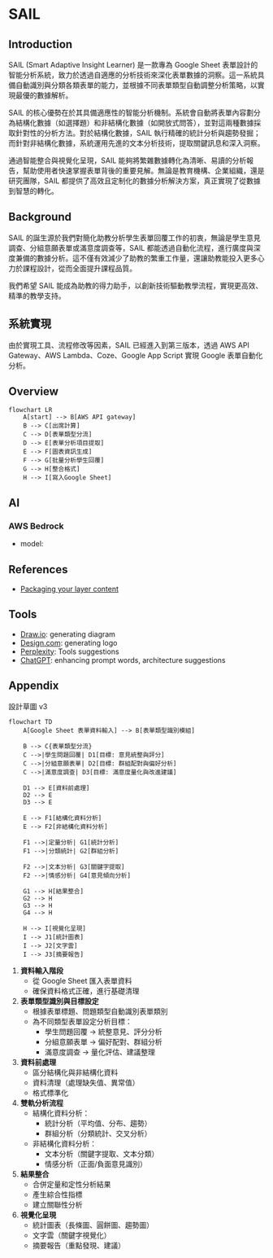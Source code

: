 # SAIL
## Introduction
SAIL (Smart Adaptive Insight Learner) 是一款專為 Google Sheet 表單設計的智能分析系統，致力於透過自適應的分析技術來深化表單數據的洞察。這一系統具備自動識別與分類各類表單的能力，並根據不同表單類型自動調整分析策略，以實現最優的數據解析。

SAIL 的核心優勢在於其具備適應性的智能分析機制。系統會自動將表單內容劃分為結構化數據（如選擇題）和非結構化數據（如開放式問答），並對這兩種數據採取針對性的分析方法。對於結構化數據，SAIL 執行精確的統計分析與趨勢發掘；而針對非結構化數據，系統運用先進的文本分析技術，提取關鍵訊息和深入洞察。

通過智能整合與視覺化呈現，SAIL 能夠將繁雜數據轉化為清晰、易讀的分析報告，幫助使用者快速掌握表單背後的重要見解。無論是教育機構、企業組織，還是研究團隊，SAIL 都提供了高效且定制化的數據分析解決方案，真正實現了從數據到智慧的轉化。

## Background
SAIL 的誕生源於我們對簡化助教分析學生表單回覆工作的初衷，無論是學生意見調查、分組意願表單或滿意度調查等，SAIL 都能透過自動化流程，進行廣度與深度兼備的數據分析。這不僅有效減少了助教的繁重工作量，還讓助教能投入更多心力於課程設計，從而全面提升課程品質。

我們希望 SAIL 能成為助教的得力助手，以創新技術驅動教學流程，實現更高效、精準的教學支持。

## 系統實現
由於實現工具、流程修改等因素，SAIL 已經進入到第三版本，透過 AWS API Gateway、AWS Lambda、Coze、Google App Script 實現 Google 表單自動化分析。

## Overview
```mermaid
flowchart LR
    A[start] --> B[AWS API gateway]
    B --> C[出席計算]
    C --> D[表單類型分流]
    D --> E[表單分析項目提取]
    E --> F[圖表資訊生成]
    F --> G[批量分析學生回覆]
    G --> H[整合格式]
    H --> I[寫入Google Sheet]
```








## AI
### AWS Bedrock
- model: 

## References
- [Packaging your layer content](https://docs.aws.amazon.com/lambda/latest/dg/packaging-layers.html)

## Tools
- [Draw.io](https://www.drawio.com/): generating diagram
- [Design.com](https://www.design.com/): generating logo
- [Perplexity](https://www.perplexity.ai/): Tools suggestions 
- [ChatGPT](https://chatgpt.com/): enhancing prompt words, architecture suggestions

## Appendix
設計草圖 v3
```mermaid
flowchart TD
    A[Google Sheet 表單資料輸入] --> B[表單類型識別模組]
    
    B --> C{表單類型分流}
    C -->|學生問題回覆| D1[目標: 意見統整與評分]
    C -->|分組意願表單| D2[目標: 群組配對與偏好分析]
    C -->|滿意度調查| D3[目標: 滿意度量化與改進建議]
    
    D1 --> E[資料前處理]
    D2 --> E
    D3 --> E
    
    E --> F1[結構化資料分析]
    E --> F2[非結構化資料分析]
    
    F1 -->|定量分析| G1[統計分析]
    F1 -->|分類統計| G2[群組分析]
    
    F2 -->|文本分析| G3[關鍵字提取]
    F2 -->|情感分析| G4[意見傾向分析]
    
    G1 --> H[結果整合]
    G2 --> H
    G3 --> H
    G4 --> H
    
    H --> I[視覺化呈現]
    I --> J1[統計圖表]
    I --> J2[文字雲]
    I --> J3[摘要報告]
```

1. **資料輸入階段**
   - 從 Google Sheet 匯入表單資料
   - 確保資料格式正確，進行基礎清理
2. **表單類型識別與目標設定**
   - 根據表單標題、問題類型自動識別表單類別
   - 為不同類型表單設定分析目標：
     * 學生問題回覆 → 統整意見、評分分析
     * 分組意願表單 → 偏好配對、群組分析
     * 滿意度調查 → 量化評估、建議整理
3. **資料前處理**
   - 區分結構化與非結構化資料
   - 資料清理（處理缺失值、異常值）
   - 格式標準化
4. **雙軌分析流程**
   - 結構化資料分析：
     * 統計分析（平均值、分布、趨勢）
     * 群組分析（分類統計、交叉分析）
   - 非結構化資料分析：
     * 文本分析（關鍵字提取、文本分類）
     * 情感分析（正面/負面意見識別）
5. **結果整合**
   - 合併定量和定性分析結果
   - 產生綜合性指標
   - 建立關聯性分析
6. **視覺化呈現**
   - 統計圖表（長條圖、圓餅圖、趨勢圖）
   - 文字雲（關鍵字視覺化）
   - 摘要報告（重點發現、建議）
